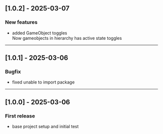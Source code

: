 ## [1.0.2] - 2025-03-07
### New features
- added GameObject toggles<br>
Now gameobjects in hierarchy has active state toggles
---
## [1.0.1] - 2025-03-06
### Bugfix
- fixed unable to import package
---
## [1.0.0] - 2025-03-06
### First release
- base project setup and initial test
